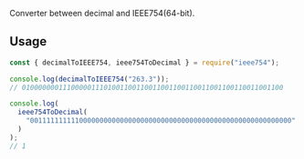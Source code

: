 Converter between decimal and IEEE754(64-bit).

## Usage

```js
const { decimalToIEEE754, ieee754ToDecimal } = require("ieee754");

console.log(decimalToIEEE754("263.3"));
// 0100000001110000011101001100110011001100110011001100110011001100

console.log(
  ieee754ToDecimal(
    "0011111111110000000000000000000000000000000000000000000000000000"
  )
);
// 1
```

